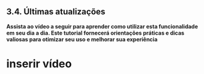 ## 3.4. Últimas atualizações

**Assista ao vídeo a seguir para aprender como utilizar esta funcionalidade em seu dia a dia. Este tutorial fornecerá orientações práticas e dicas valiosas para otimizar seu uso e melhorar sua experiência**

# inserir vídeo 
